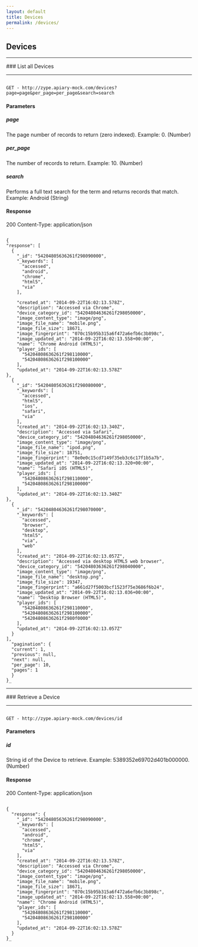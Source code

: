 ```yaml
---
layout: default
title: Devices
permalink: /devices/
---
```


## Devices
<hr>
### List all Devices
<hr>

<pre><code>
GET - http://zype.apiary-mock.com/devices?page=page&per_page=per_page&search=search
</code></pre>

#### Parameters

##### page
The page number of records to return (zero indexed). Example: 0. (Number)

##### per_page
The number of records to return. Example: 10. (Number)

##### search
Performs a full text search for the term and returns records that match. Example: Android (String)

#### Response
200
Content-Type: application/json
<pre><code>
{
"response": [
  {
    "_id": "54204805636261f298090000",
    "_keywords": [
      "accessed",
      "android",
      "chrome",
      "html5",
      "via"
    ],

    "created_at": "2014-09-22T16:02:13.578Z",
    "description": "Accessed via Chrome",
    "device_category_id": "54204804636261f298050000",
    "image_content_type": "image/png",
    "image_file_name": "mobile.png",
    "image_file_size": 18671,
    "image_fingerprint": "070c15b95b315a6f472a6efb6c3b898c",
    "image_updated_at": "2014-09-22T16:02:13.558+00:00",
    "name": "Chrome Android (HTML5)",
    "player_ids": [
      "54204808636261f298110000",
      "54204808636261f298100000"
    ],
    "updated_at": "2014-09-22T16:02:13.578Z"
},
  {
    "_id": "54204805636261f298080000",
    "_keywords": [
      "accessed",
      "html5",
      "ios",
      "safari",
      "via"
    ],
    "created_at": "2014-09-22T16:02:13.340Z",
    "description": "Accessed via Safari",
    "device_category_id": "54204804636261f298050000",
    "image_content_type": "image/png",
    "image_file_name": "ipod.png",
    "image_file_size": 18751,
    "image_fingerprint": "8e0e0c15cd7149f35eb3c6c17f1b5a7b",
    "image_updated_at": "2014-09-22T16:02:13.320+00:00",
    "name": "Safari iOS (HTML5)",
    "player_ids": [
      "54204808636261f298110000",
      "54204808636261f298100000"
    ],
    "updated_at": "2014-09-22T16:02:13.340Z"
},
  {
    "_id": "54204804636261f298070000",
    "_keywords": [
      "accessed",
      "browser",
      "desktop",
      "html5",
      "via",
      "web"
    ],
    "created_at": "2014-09-22T16:02:13.057Z",
    "description": "Accessed via desktop HTML5 web browser",
    "device_category_id": "54204803636261f298040000",
    "image_content_type": "image/png",
    "image_file_name": "desktop.png",
    "image_file_size": 19347,
    "image_fingerprint": "a661d27f5003bcf1523f75e3686f6b24",
    "image_updated_at": "2014-09-22T16:02:13.036+00:00",
    "name": "Desktop Browser (HTML5)",
    "player_ids": [
      "54204808636261f298110000",
      "54204808636261f298100000",
      "54204808636261f2980f0000"
    ],
    "updated_at": "2014-09-22T16:02:13.057Z"
  }
],
  "pagination": {
  "current": 1,
  "previous": null,
  "next": null,
  "per_page": 10,
  "pages": 1
  }
}_
</code></pre>

<hr>
### Retrieve a Device
<hr>

<pre><code>
GET - http://zype.apiary-mock.com/devices/id
</code></pre>

#### Parameters

##### id

String id of the Device to retrieve. Example: 5389352e69702d401b000000. (Number)

#### Response
200
Content-Type: application/json
<pre><code>
{
  "response": {
    "_id": "54204805636261f298090000",
    "_keywords": [
      "accessed",
      "android",
      "chrome",
      "html5",
      "via"
    ],
    "created_at": "2014-09-22T16:02:13.578Z",
    "description": "Accessed via Chrome",
    "device_category_id": "54204804636261f298050000",
    "image_content_type": "image/png",
    "image_file_name": "mobile.png",
    "image_file_size": 18671,
    "image_fingerprint": "070c15b95b315a6f472a6efb6c3b898c",
    "image_updated_at": "2014-09-22T16:02:13.558+00:00",
    "name": "Chrome Android (HTML5)",
    "player_ids": [
      "54204808636261f298110000",
      "54204808636261f298100000"
    ],
    "updated_at": "2014-09-22T16:02:13.578Z"
  }
}_
</code></pre>

